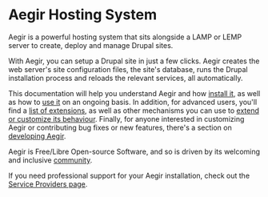 # Aegir Hosting System

Aegir is a powerful hosting system that sits alongside a LAMP or LEMP server to create, deploy and manage Drupal sites.

With Aegir, you can setup a Drupal site in just a few clicks. Aegir creates the web server's site configuration files, the site's database, runs the Drupal installation process and reloads the relevant services, all automatically.

This documentation will help you understand Aegir and how [install it](/install.md), as well as how to [use it](/usage.md) on an ongoing basis. In addition, for advanced users, you'll find a [list of extensions](extend/contrib.md), as well as other mechanisms you can use to [extend or customize its behaviour](extend.md). Finally, for anyone interested in customizing Aegir or contributing bug fixes or new features, there's a section on [developing Aegir](develop.md).

Aegir is Free/Libre Open-source Software, and so is driven by its welcoming and inclusive [community](community.md).

If you need professional support for your Aegir installation, check out the [Service Providers page](/community/services.md).




